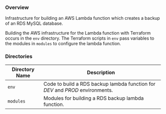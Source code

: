 ### Overview

Infrastructure for building an AWS Lambda function which creates a backup of an RDS MySQL database.  

Building the AWS infrastructure for the Lambda function with Terraform occurs in the `env` directory.  The Terraform 
scripts in `env` pass variables to the modules in `modules` to configure the lambda function.

### Directories

| Directory Name    | Description                                                                   |
|-------------------|-------------------------------------------------------------------------------|
| `env`             | Code to build a RDS backup lambda function for *DEV* and *PROD* environments. |
| `modules`         | Modules for building a RDS backup lambda function.                            |